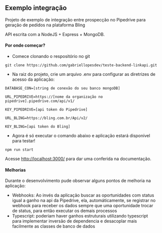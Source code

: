 ## Exemplo integração

Projeto de exemplo de integração entre prospecção no Pipedrive para geração de pedidos na plataforma Bling

API escrita com a NodeJS + Express + MongoDB.

#### Por onde começar?

- Comece clonando o respositório no git 

```
git clone https://github.com/gabriellopesdev/teste-backend-linkapi.git
```

- Na raiz do projeto, crie um arquivo .env para configurar as diretrizes de acesso da aplicação:	

```
DATABASE_CON=[string de conexão do seu banco mongoDB]

URL_PIPEDRIVE=https://[nome da organização no pipedrive].pipedrive.com/api/v1/

KEY_PIPEDRIVE=[api token do Pipedrive]

URL_BLING=https://bling.com.br/Api/v2/

KEY_BLING=[api token do Bling]
```

- Agora é só executar o comando abaixo e aplicação estará disponível para testar!

```
npm run start
```

Acesse [http://localhost:3000/](http://localhost:3000/) para dar uma conferida na documentação.

#### Melhorias

Durante o desenvolvimento pude observar alguns pontos de melhoria na aplicação:

- Webhooks: Ao invés da aplicação buscar as oportunidades com status igual a ganho na api da Pipedrive, ela, automáticamente, se registrar no webhook para receber os dados sempre que uma oportunidade trocar de status, para então executar os demais processos
- Typescript: poderiam haver ganhos estruturais utilizando typescript para implementar inversão de dependencia e desacoplar mais facilmente as classes de banco de dados
